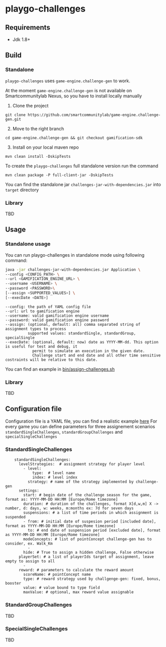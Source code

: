 # playgo-challenges

## Requirements

* Jdk 1.8+

## Build

### Standalone

`playgo-challenges` uses `game-engine.challenge-gen` to work.

At the moment `game-engine.challenge-gen` is not available on Smartcommunitylab Nexus, so you have to install locally manually

1. Clone the project

`git clone https://github.com/smartcommunitylab/game-engine.challenge-gen.git`

2. Move to the right branch

`cd game-engine.challenge-gen && git checkout gamification-sdk`

3. Install on your local maven repo

`mvn clean install -DskipTests`

To create the `playgo-challenges` full standalone version run the command

`mvn clean package -P full-client-jar -DskipTests`

You can find the standalone jar `challenges-jar-with-dependencies.jar` into `target` directory

### Library

TBD

## Usage

### Standalone usage

You can run playgo-challenges in standalone mode using following command:

```bash
java -jar challenges-jar-with-dependencies.jar Application \
--config <CONFIG_PATH> \
--url <GAMIFICATION_ENGINE_URL> \
--username <USERNAME> \
--password <PASSWORD>\
[--assign <SUPPORTED_VALUES>] \
[--execDate <DATE>]
```

```
--config: the path of YAML config file
--url: url to gamification engine
--username: valid gamification engine username
--password: valid gamification engine password
--assign: (optional, default: all) comma separated string of assignment types to process
          supported values: standardSingle, standardGroup, specialSingle
--execDate: (optional, default: now) date as YYYY-MM-dd. This option is useful for test and debug, it
            permit to simulate an execution in the given date. 
            Challenge start and end date and all other time sensitive costraints will be relative to this date.
```
You can find an example in [bin/assign-challenges.sh][assign_script]
### Library

TBD

## Configuration file

Configuration file is a YAML file, you can find a realistic example [here][config_sample]
For every game you can define parameters for three assignement scenarios `standardSingleChallenges`, `standardGroupChallenges` and `specialSingleChallenges`

### StandardSingleChallenges

```
    standardSingleChallenges:
      levelStrategies:  # assignment strategy for player level
        - level:
            type:  # level name
            index: # level index
          strategy: # name of the strategy implemented by challenge-gen
      settings:
        start: # begin date of the challenge season for the game, format as: YYYY-MM-DD HH:MM [Europe/Rome timezone] 
        duration: # duration of the challenges, format X[d,w,m] X -> number, d: days, w: weeks, m:months ex: 7d for seven days
        suspensions: # a list of time periods in which assignment is suspended
        - from: # initial date of suspesion period [included date], format as YYYY-MM-DD HH:MM [Europe/Rome timezone]
          to: # end date of suspension period [excluded date], format as YYYY-MM-DD HH:MM [Europe/Rome timezone]
        modeConcepts: # list of pointConcept challenge-gen has to consider, ex. Walk_Km
          -
        hide: # True to assign a hidden challenge, False otherwise
      playerSet: # a list of playerIds target of assignment, leave empty to assign to all
        - 
      reward: # parameters to calculate the reward amount
        scoreName: # pointConcept name
        type: # reward strategy used by challgenge-gen: fixed, bonus, booster 
        value: # value bound to type field
        maxValue: # optional, max reward value assignable
```

### StandardGroupChallenges

TBD

### SpecialSingleChallenges

TBD

[assign_script]: ./bin/assign-challenges.sh
[config_sample]: src/test/resources/config-simulation.yml]
